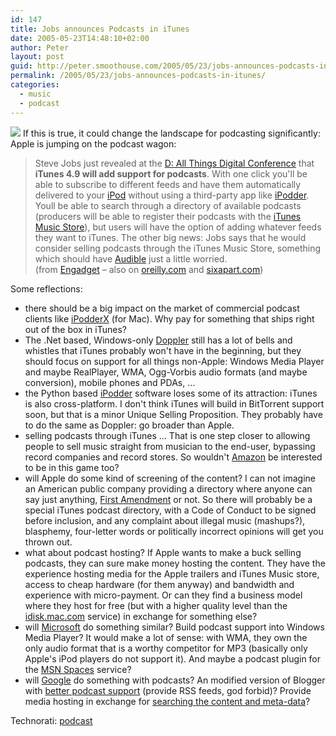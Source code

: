 ```yaml
---
id: 147
title: Jobs announces Podcasts in iTunes
date: 2005-05-23T14:48:10+02:00
author: Peter
layout: post
guid: http://peter.smoothouse.com/2005/05/23/jobs-announces-podcasts-in-itunes/
permalink: /2005/05/23/jobs-announces-podcasts-in-itunes/
categories:
  - music
  - podcast
---
```

<img src="http://www.pixagogo.com/S5vpfnjbBPdPmrKpopib4vMg9I4BZ!nxrloAESi!RsmNQK8UPbcRKLS85zNEorSZKHlq3om5nPLdhuachIIAatPZNHHWcqKK4bthN8eaFMETZ0OcCUbV7pt!E!8Fow-9Juv7L1jwWtqF6I9BDUJ5DzUg__/SteveJobs.jpg" border="0" />  
If this is true, it could change the landscape for podcasting significantly: Apple is jumping on the podcast wagon:

> Steve Jobs just revealed at the [D: All Things Digital Conference](http://d.wsj.com/) that **iTunes 4.9 will add support for podcasts**. With one click you'll be able to subscribe to different feeds and have them automatically delivered to your [iPod](http://www.apple.com/ipod/) without using a third-party app like [iPodder](http://ipodder.sourceforge.net/). Youll be able to search through a directory of available podcasts (producers will be able to register their podcasts with the [iTunes Music Store](http://www.apple.com/itunes/store/)), but users will have the option of adding whatever feeds they want to iTunes. The other big news: Jobs says that he would consider selling podcasts through the iTunes Music Store, something which should have [Audible](http://www.audible.com) just a little worried.  
> (from [Engadget](http://www.engadget.com/entry/1234000027044248/) &#8211; also on [oreilly.com](http://radar.oreilly.com/archives/2005/05/podcast_support.html) and [sixapart.com](http://www.sixapart.com/pronet/weblog/2005/05/podcasting_in_i.html))

Some reflections:

  * there should be a big impact on the market of commercial podcast clients like [iPodderX](http://www.ipodderx.com) (for Mac). Why pay for something that ships right out of the box in iTunes? 
  * The .Net based, Windows-only [Doppler](http://www.dopplerradio.net) still has a lot of bells and whistles that iTunes probably won't have in the beginning, but they should focus on support for all things non-Apple: Windows Media Player and maybe RealPlayer, WMA, Ogg-Vorbis audio formats (and maybe conversion), mobile phones and PDAs, &#8230; 
  * the Python based [iPodder](http://ipodder.sourceforge.net) software loses some of its attraction: iTunes is also cross-platform. I don't think iTunes will build in BitTorrent support soon, but that is a minor Unique Selling Proposition. They probably have to do the same as Doppler: go broader than Apple. 
  * selling podcasts through iTunes &#8230; That is one step closer to allowing people to sell music straight from musician to the end-user, bypassing record companies and record stores. So wouldn't [Amazon](http://www.amazon.com) be interested to be in this game too? 
  * will Apple do some kind of screening of the content? I can not imagine an American public company providing a directory where anyone can say just anything, [First Amendment](http://www.law.cornell.edu/topics/first_amendment.html) or not. So there will probably be a special iTunes podcast directory, with a Code of Conduct to be signed before inclusion, and any complaint about illegal music (mashups?), blasphemy, four-letter words or politically incorrect opinions will get you thrown out. 
  * what about podcast hosting? If Apple wants to make a buck selling podcasts, they can sure make money hosting the content. They have the experience hosting media for the Apple trailers and iTunes Music store, access to cheap hardware (for them anyway) and bandwidth and experience with micro-payment. Or can they find a business model where they host for free (but with a higher quality level than the [idisk.mac.com](http://idisk.mac.com) service) in exchange for something else? 
  * will [Microsoft](http://www.microsoft.com) do something similar? Build podcast support into Windows Media Player? It would make a lot of sense: with WMA, they own the only audio format that is a worthy competitor for MP3 (basically only Apple's iPod players do not support it). And maybe a podcast plugin for the [MSN Spaces](http://spaces.msn.com/) service? 
  * will [Google](http://www.google.com) do something with podcasts? An modified version of Blogger with [better podcast support](/blog/2004/10/how-to-podcast-with-blogger-and.html) (provide RSS feeds, god forbid)? Provide media hosting in exchange for [searching the content and meta-data](/blog/2004/10/google-is-listening-searching-audio.html)? 

Technorati: <a href="http://technorati.com/tag/podcast" rel="tag">podcast</a>